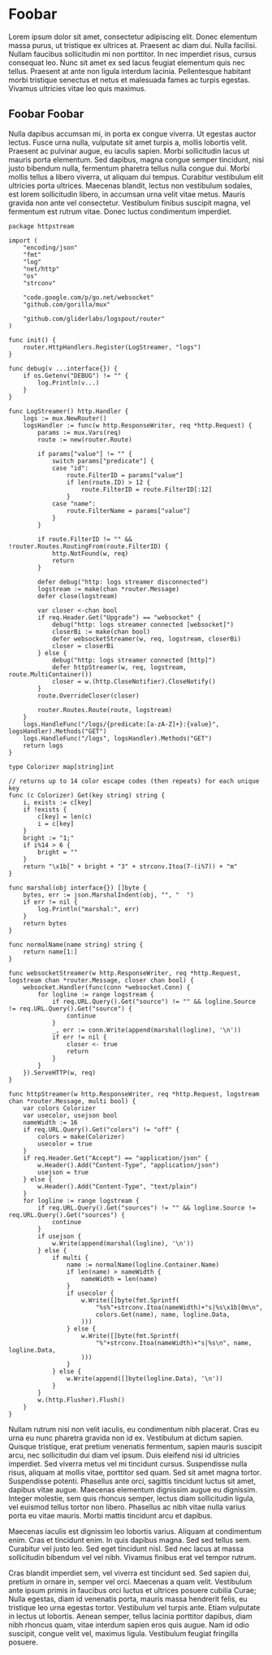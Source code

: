 # Foobar

Lorem ipsum dolor sit amet, consectetur adipiscing elit. Donec elementum massa purus, ut tristique ex ultrices at. Praesent ac diam dui. Nulla facilisi. Nullam faucibus sollicitudin mi non porttitor. In nec imperdiet risus, cursus consequat leo. Nunc sit amet ex sed lacus feugiat elementum quis nec tellus. Praesent at ante non ligula interdum lacinia. Pellentesque habitant morbi tristique senectus et netus et malesuada fames ac turpis egestas. Vivamus ultricies vitae leo quis maximus.

## Foobar Foobar

Nulla dapibus accumsan mi, in porta ex congue viverra. Ut egestas auctor lectus. Fusce urna nulla, vulputate sit amet turpis a, mollis lobortis velit. Praesent ac pulvinar augue, eu iaculis sapien. Morbi sollicitudin lacus ut mauris porta elementum. Sed dapibus, magna congue semper tincidunt, nisi justo bibendum nulla, fermentum pharetra tellus nulla congue dui. Morbi mollis tellus a libero viverra, ut aliquam dui tempus. Curabitur vestibulum elit ultricies porta ultrices. Maecenas blandit, lectus non vestibulum sodales, est lorem sollicitudin libero, in accumsan urna velit vitae metus. Mauris gravida non ante vel consectetur. Vestibulum finibus suscipit magna, vel fermentum est rutrum vitae. Donec luctus condimentum imperdiet.

```
package httpstream

import (
	"encoding/json"
	"fmt"
	"log"
	"net/http"
	"os"
	"strconv"

	"code.google.com/p/go.net/websocket"
	"github.com/gorilla/mux"

	"github.com/gliderlabs/logspout/router"
)

func init() {
	router.HttpHandlers.Register(LogStreamer, "logs")
}

func debug(v ...interface{}) {
	if os.Getenv("DEBUG") != "" {
		log.Println(v...)
	}
}

func LogStreamer() http.Handler {
	logs := mux.NewRouter()
	logsHandler := func(w http.ResponseWriter, req *http.Request) {
		params := mux.Vars(req)
		route := new(router.Route)

		if params["value"] != "" {
			switch params["predicate"] {
			case "id":
				route.FilterID = params["value"]
				if len(route.ID) > 12 {
					route.FilterID = route.FilterID[:12]
				}
			case "name":
				route.FilterName = params["value"]
			}
		}

		if route.FilterID != "" && !router.Routes.RoutingFrom(route.FilterID) {
			http.NotFound(w, req)
			return
		}

		defer debug("http: logs streamer disconnected")
		logstream := make(chan *router.Message)
		defer close(logstream)

		var closer <-chan bool
		if req.Header.Get("Upgrade") == "websocket" {
			debug("http: logs streamer connected [websocket]")
			closerBi := make(chan bool)
			defer websocketStreamer(w, req, logstream, closerBi)
			closer = closerBi
		} else {
			debug("http: logs streamer connected [http]")
			defer httpStreamer(w, req, logstream, route.MultiContainer())
			closer = w.(http.CloseNotifier).CloseNotify()
		}
		route.OverrideCloser(closer)

		router.Routes.Route(route, logstream)
	}
	logs.HandleFunc("/logs/{predicate:[a-zA-Z]+}:{value}", logsHandler).Methods("GET")
	logs.HandleFunc("/logs", logsHandler).Methods("GET")
	return logs
}

type Colorizer map[string]int

// returns up to 14 color escape codes (then repeats) for each unique key
func (c Colorizer) Get(key string) string {
	i, exists := c[key]
	if !exists {
		c[key] = len(c)
		i = c[key]
	}
	bright := "1;"
	if i%14 > 6 {
		bright = ""
	}
	return "\x1b[" + bright + "3" + strconv.Itoa(7-(i%7)) + "m"
}

func marshal(obj interface{}) []byte {
	bytes, err := json.MarshalIndent(obj, "", "  ")
	if err != nil {
		log.Println("marshal:", err)
	}
	return bytes
}

func normalName(name string) string {
	return name[1:]
}

func websocketStreamer(w http.ResponseWriter, req *http.Request, logstream chan *router.Message, closer chan bool) {
	websocket.Handler(func(conn *websocket.Conn) {
		for logline := range logstream {
			if req.URL.Query().Get("source") != "" && logline.Source != req.URL.Query().Get("source") {
				continue
			}
			_, err := conn.Write(append(marshal(logline), '\n'))
			if err != nil {
				closer <- true
				return
			}
		}
	}).ServeHTTP(w, req)
}

func httpStreamer(w http.ResponseWriter, req *http.Request, logstream chan *router.Message, multi bool) {
	var colors Colorizer
	var usecolor, usejson bool
	nameWidth := 16
	if req.URL.Query().Get("colors") != "off" {
		colors = make(Colorizer)
		usecolor = true
	}
	if req.Header.Get("Accept") == "application/json" {
		w.Header().Add("Content-Type", "application/json")
		usejson = true
	} else {
		w.Header().Add("Content-Type", "text/plain")
	}
	for logline := range logstream {
		if req.URL.Query().Get("sources") != "" && logline.Source != req.URL.Query().Get("sources") {
			continue
		}
		if usejson {
			w.Write(append(marshal(logline), '\n'))
		} else {
			if multi {
				name := normalName(logline.Container.Name)
				if len(name) > nameWidth {
					nameWidth = len(name)
				}
				if usecolor {
					w.Write([]byte(fmt.Sprintf(
						"%s%"+strconv.Itoa(nameWidth)+"s|%s\x1b[0m\n",
						colors.Get(name), name, logline.Data,
					)))
				} else {
					w.Write([]byte(fmt.Sprintf(
						"%"+strconv.Itoa(nameWidth)+"s|%s\n", name, logline.Data,
					)))
				}
			} else {
				w.Write(append([]byte(logline.Data), '\n'))
			}
		}
		w.(http.Flusher).Flush()
	}
}
```

Nullam rutrum nisi non velit iaculis, eu condimentum nibh placerat. Cras eu urna eu nunc pharetra gravida non id ex. Vestibulum at dictum sapien. Quisque tristique, erat pretium venenatis fermentum, sapien mauris suscipit arcu, nec sollicitudin dui diam vel ipsum. Duis eleifend nisi id ultricies imperdiet. Sed viverra metus vel mi tincidunt cursus. Suspendisse nulla risus, aliquam at mollis vitae, porttitor sed quam. Sed sit amet magna tortor. Suspendisse potenti. Phasellus ante orci, sagittis tincidunt luctus sit amet, dapibus vitae augue. Maecenas elementum dignissim augue eu dignissim. Integer molestie, sem quis rhoncus semper, lectus diam sollicitudin ligula, vel euismod tellus tortor non libero. Phasellus ac nibh vitae nulla varius porta eu vitae mauris. Morbi mattis tincidunt arcu et dapibus.

Maecenas iaculis est dignissim leo lobortis varius. Aliquam at condimentum enim. Cras et tincidunt enim. In quis dapibus magna. Sed sed tellus sem. Curabitur vel justo leo. Sed eget tincidunt nisl. Sed nec lacus at massa sollicitudin bibendum vel vel nibh. Vivamus finibus erat vel tempor rutrum.

Cras blandit imperdiet sem, vel viverra est tincidunt sed. Sed sapien dui, pretium in ornare in, semper vel orci. Maecenas a quam velit. Vestibulum ante ipsum primis in faucibus orci luctus et ultrices posuere cubilia Curae; Nulla egestas, diam id venenatis porta, mauris massa hendrerit felis, eu tristique leo urna egestas tortor. Vestibulum vel turpis ante. Etiam vulputate in lectus ut lobortis. Aenean semper, tellus lacinia porttitor dapibus, diam nibh rhoncus quam, vitae interdum sapien eros quis augue. Nam id odio suscipit, congue velit vel, maximus ligula. Vestibulum feugiat fringilla posuere.
